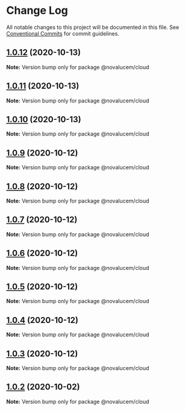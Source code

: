 # Change Log

All notable changes to this project will be documented in this file.
See [Conventional Commits](https://conventionalcommits.org) for commit guidelines.

## [1.0.12](https://github.com/lucemans/novalucem/compare/@novalucem/cloud@1.0.11...@novalucem/cloud@1.0.12) (2020-10-13)

**Note:** Version bump only for package @novalucem/cloud





## [1.0.11](https://github.com/lucemans/novalucem/compare/@novalucem/cloud@1.0.10...@novalucem/cloud@1.0.11) (2020-10-13)

**Note:** Version bump only for package @novalucem/cloud





## [1.0.10](https://github.com/lucemans/novalucem/compare/@novalucem/cloud@1.0.9...@novalucem/cloud@1.0.10) (2020-10-13)

**Note:** Version bump only for package @novalucem/cloud





## [1.0.9](https://github.com/lucemans/novalucem/compare/@novalucem/cloud@1.0.8...@novalucem/cloud@1.0.9) (2020-10-12)

**Note:** Version bump only for package @novalucem/cloud





## [1.0.8](https://github.com/lucemans/novalucem/compare/@novalucem/cloud@1.0.7...@novalucem/cloud@1.0.8) (2020-10-12)

**Note:** Version bump only for package @novalucem/cloud





## [1.0.7](https://github.com/lucemans/novalucem/compare/@novalucem/cloud@1.0.6...@novalucem/cloud@1.0.7) (2020-10-12)

**Note:** Version bump only for package @novalucem/cloud





## [1.0.6](https://github.com/lucemans/novalucem/compare/@novalucem/cloud@1.0.5...@novalucem/cloud@1.0.6) (2020-10-12)

**Note:** Version bump only for package @novalucem/cloud





## [1.0.5](https://github.com/lucemans/novalucem/compare/@novalucem/cloud@1.0.4...@novalucem/cloud@1.0.5) (2020-10-12)

**Note:** Version bump only for package @novalucem/cloud





## [1.0.4](https://github.com/lucemans/novalucem/compare/@novalucem/cloud@1.0.3...@novalucem/cloud@1.0.4) (2020-10-12)

**Note:** Version bump only for package @novalucem/cloud





## [1.0.3](https://github.com/lucemans/novalucem/compare/@novalucem/cloud@1.0.2...@novalucem/cloud@1.0.3) (2020-10-12)

**Note:** Version bump only for package @novalucem/cloud





## [1.0.2](https://github.com/lucemans/novalucem/compare/@novalucem/cloud@1.0.1...@novalucem/cloud@1.0.2) (2020-10-02)

**Note:** Version bump only for package @novalucem/cloud
